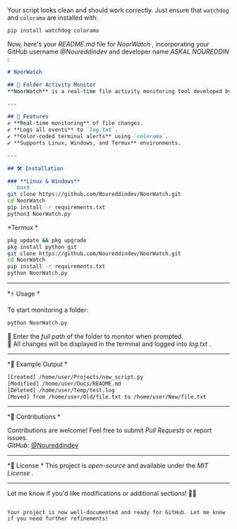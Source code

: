 Your script looks clean and should work correctly. Just ensure that `watchdog` and `colorama` are installed with:

```bash
pip install watchdog colorama
```

Now, here's your *README.md* file for *NoorWatch* , incorporating your GitHub username *@Noureddindev* and developer name *ASKAL NOUREDDIN* :

```markdown
# NoorWatch

## 📂 Folder Activity Monitor  
**NoorWatch** is a real-time file activity monitoring tool developed by **ASKAL NOUREDDIN**. It allows users to track changes in a specified folder, logging modifications, creations, deletions, and movements.

---

## 🚀 Features  
✔ **Real-time monitoring** of file changes.  
✔ **Logs all events** to `log.txt`.  
✔ **Color-coded terminal alerts** using `colorama`.  
✔ **Supports Linux, Windows, and Termux** environments.  

---

## 🛠️ Installation  

### **Linux & Windows**  
```bash
git clone https://github.com/Noureddindev/NoorWatch.git
cd NoorWatch
pip install -r requirements.txt
python3 NoorWatch.py
```

*Termux  *
```bash
pkg update && pkg upgrade
pkg install python git
git clone https://github.com/Noureddindev/NoorWatch.git
cd NoorWatch
pip install -r requirements.txt
python NoorWatch.py
```

---

*⚡ Usage  *

To start monitoring a folder:  
```bash
python NoorWatch.py
```
📂 Enter the *full path* of the folder to monitor when prompted.  
📜 All changes will be displayed in the terminal and logged into *log.txt* .

---

*📝 Example Output  *
```bash
[Created] /home/user/Projects/new_script.py
[Modified] /home/user/Docs/README.md
[Deleted] /home/user/Temp/test.log
[Moved] from /home/user/Old/file.txt to /home/user/New/file.txt
```

---

*🤝 Contributions  *

Contributions are welcome! Feel free to submit *Pull Requests* or report issues.  
*GitHub:* [@Noureddindev](https://github.com/Noureddindev)  

---

*📜 License  *
This project is *open-source* and available under the *MIT License* .

---

Let me know if you'd like modifications or additional sections! 🚀✨  
```

Your project is now well-documented and ready for GitHub. Let me know if you need further refinements!
